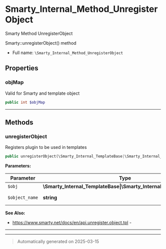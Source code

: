 
# Smarty_Internal_Method_UnregisterObject

Smarty Method UnregisterObject

Smarty::unregisterObject() method

* Full name: `\Smarty_Internal_Method_UnregisterObject`



## Properties


### objMap

Valid for Smarty and template object

```php
public int $objMap
```






***

## Methods


### unregisterObject

Registers plugin to be used in templates

```php
public unregisterObject(\Smarty_Internal_TemplateBase|\Smarty_Internal_Template|\Smarty $obj, string $object_name): \Smarty|\Smarty_Internal_Template
```








**Parameters:**

| Parameter | Type | Description |
|-----------|------|-------------|
| `$obj` | **\Smarty_Internal_TemplateBase&#124;\Smarty_Internal_Template&#124;\Smarty** |  |
| `$object_name` | **string** | name of object |





**See Also:**

* https://www.smarty.net/docs/en/api.unregister.object.tpl - 

***


***
> Automatically generated on 2025-03-15
